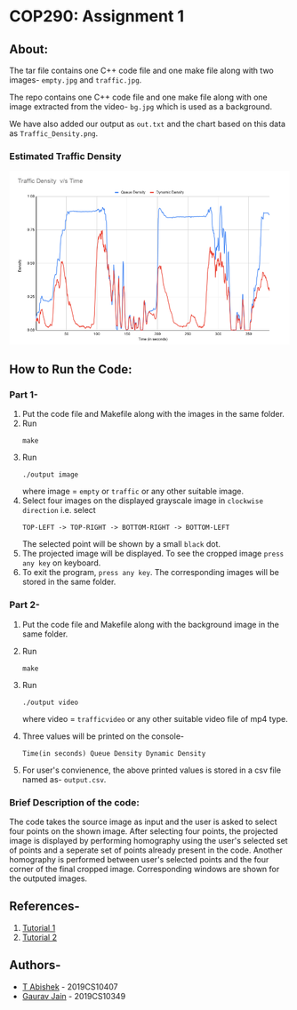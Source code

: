 # COP290: Assignment 1 

## About:
The tar file contains one C++ code file and one make file along with two images- ```empty.jpg``` and ```traffic.jpg```.

The repo contains one C++ code file and one make file along with one image extracted from the video- ```bg.jpg``` which is used as a background.

We have also added our output as ```out.txt``` and the chart based on this data as ```Traffic_Density.png```.

### Estimated Traffic Density
![td](Traffic_Density_Estimation/td.png)

## How to Run the Code:
### Part 1-
1. Put the code file and Makefile along with the images in the same folder.
2. Run 
    ```
    make
    ```
3. Run 
    ```
    ./output image
    ``` 
    where image = ```empty``` or ```traffic``` or any other suitable image. 
4. Select four images on the displayed grayscale image in ```clockwise direction``` i.e. select
    ``` 
    TOP-LEFT -> TOP-RIGHT -> BOTTOM-RIGHT -> BOTTOM-LEFT
    ``` 
    The selected point will be shown by a small ```black``` dot.
5. The projected image will be displayed. To see the cropped image ```press any key``` on keyboard.
6. To exit the program, ```press any key```. The corresponding images will be stored in the same folder.
### Part 2-
1. Put the code file and Makefile along with the background image in the same folder.
2. Run 
    ```
    make
    ```
3. Run 
    ```
    ./output video
    ``` 
    where video = ```trafficvideo``` or any other suitable video file of mp4 type. 

4. Three values will be printed on the console- 
    ```
    Time(in seconds) Queue Density Dynamic Density
    ```
5. For user's convienence, the above printed values is stored in a csv file named as- ```output.csv```.

### Brief Description of the code:
The code takes the source image as input and the user is asked to select four points on the shown image. After selecting four points, the projected image is displayed by performing homography using the user's selected set of points and a seperate set of points already present in the code. Another homography is performed between user's selected points and the four corner of the final cropped image. Corresponding windows are shown for the outputed images.
## References-
1. [Tutorial 1](https://docs.opencv.org/master/d9/dab/tutorial_homography.html)
2. [Tutorial 2](https://learnopencv.com/homography-examples-using-opencv-python-c/)

## Authors-

* [T Abishek](https://github.com/abishek2188/) -   2019CS10407
* [Gaurav Jain](https://github.com/GauravJain28)   -   2019CS10349

